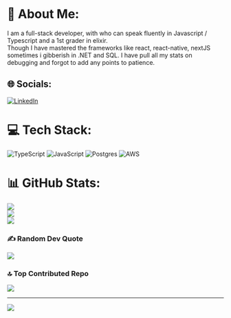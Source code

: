 # 💫 About Me:
I am a full-stack developer, with who can speak fluently in Javascript / Typescript and a 1st grader in elixir.<br>Though I have mastered the frameworks like react, react-native, nextJS <br>sometimes i gibberish in .NET and SQL.
I have pull all my stats on debugging and forgot to add any points to patience. 


## 🌐 Socials:
[![LinkedIn](https://img.shields.io/badge/LinkedIn-%230077B5.svg?logo=linkedin&logoColor=white)](https://linkedin.com/in/https://in.linkedin.com/in/kishore-kumar-3407566b) 

# 💻 Tech Stack:
![TypeScript](https://img.shields.io/badge/typescript-%23007ACC.svg?style=for-the-badge&logo=typescript&logoColor=white) ![JavaScript](https://img.shields.io/badge/javascript-%23323330.svg?style=for-the-badge&logo=javascript&logoColor=%23F7DF1E) ![Postgres](https://img.shields.io/badge/postgres-%23316192.svg?style=for-the-badge&logo=postgresql&logoColor=white) ![AWS](https://img.shields.io/badge/AWS-%23FF9900.svg?style=for-the-badge&logo=amazon-aws&logoColor=white)
# 📊 GitHub Stats:
![](https://github-readme-stats.vercel.app/api?username=donbrowny&theme=dracula&hide_border=true&include_all_commits=true&count_private=true)<br/>
![](https://github-readme-streak-stats.herokuapp.com/?user=donbrowny&theme=dracula&hide_border=true)<br/>
![](https://github-readme-stats.vercel.app/api/top-langs/?username=donbrowny&theme=dracula&hide_border=true&include_all_commits=true&count_private=true&layout=compact)

### ✍️ Random Dev Quote
![](https://quotes-github-readme.vercel.app/api?type=horizontal&theme=radical)

### 🔝 Top Contributed Repo
![](https://github-contributor-stats.vercel.app/api?username=donbrowny&limit=5&theme=dark&combine_all_yearly_contributions=true)

---
[![](https://visitcount.itsvg.in/api?id=donbrowny&icon=0&color=0)](https://visitcount.itsvg.in)

<!-- Proudly created with GPRM ( https://gprm.itsvg.in ) -->

